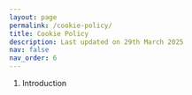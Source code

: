 ```yaml
---
layout: page
permalink: /cookie-policy/
title: Cookie Policy
description: Last updated on 29th March 2025
nav: false
nav_order: 6
---
```


1. Introduction
